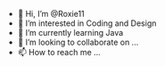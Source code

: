 - 👋 Hi, I’m @Roxie11
- 👀 I’m interested in Coding and Design
- 🌱 I’m currently learning Java
- 💞️ I’m looking to collaborate on ...
- 📫 How to reach me ...

<!---
Roxie11/Roxie11 is a ✨ special ✨ repository because its `README.md` (this file) appears on your GitHub profile.
You can click the Preview link to take a look at your changes.
--->
